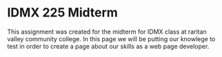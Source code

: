 # IDMX 225 Midterm
This assignment was created for the midterm for IDMX class at raritan valley community college. In this page we will be putting our knowlege to test in order to create a page about our skills as a web page developer. 
